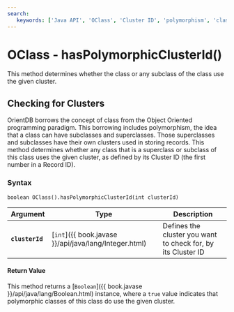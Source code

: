 ```yaml
---
search:
   keywords: ['Java API', 'OClass', 'Cluster ID', 'polymorphism', 'class', 'cluster', 'has polymorphic cluster id', 'hasPolymorphicClusterId']
---
```


# OClass - hasPolymorphicClusterId()

This method determines whether the class or any subclass of the class use the given cluster.

## Checking for Clusters 

OrientDB borrows the concept of class from the Object Oriented programming paradigm.  This borrowing includes polymorphism, the idea that a class can have subclasses and superclasses.  Those superclasses and subclasses have their own clusters used in storing records.  This method determines whether any class that is a superclass or subclass of this class uses the given cluster, as defined by its Cluster ID (the first number in a Record ID).

### Syntax

```
boolean OClass().hasPolymorphicClusterId(int clusterId)
```

| Argument | Type | Description |
|---|---|---|
| **`clusterId`** | [`int`]({{ book.javase }}/api/java/lang/Integer.html) | Defines the cluster you want to check for, by its Cluster ID |

#### Return Value

This method returns a [`Boolean`]({{ book.javase }}/api/java/lang/Boolean.html) instance, where a `true` value indicates that polymorphic classes of this class do use the given cluster.
